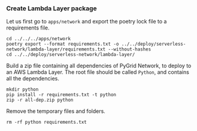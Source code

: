### Create Lambda Layer package

Let us first go to `apps/network` and export the poetry lock file to a requirements file.
```shell script
cd ../../../apps/network
poetry export --format requirements.txt -o ../../deploy/serverless-network/lambda-layer/requirements.txt --without-hashes
cd ../../deploy/serverless-network/lambda-layer/
```
Build a zip file containing all dependencies of PyGrid Network, to deploy to an AWS Lambda Layer.
The root file should be called `Python`, and contains all the dependencies.

```shell script
mkdir python
pip install -r requirements.txt -t python
zip -r all-dep.zip python
```
Remove the temporary files and folders.
```shell script
rm -rf python requirements.txt
```